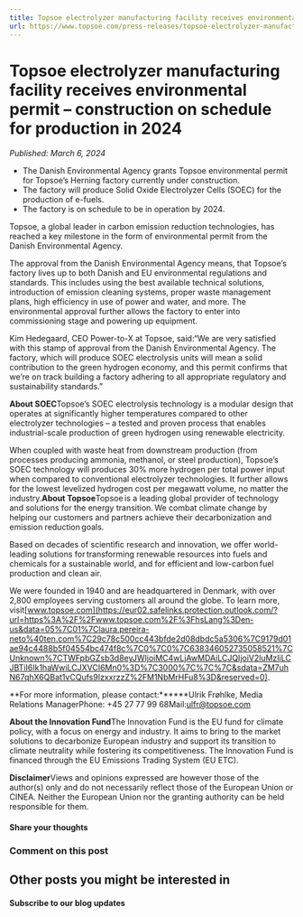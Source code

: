```yaml
---
title: Topsoe electrolyzer manufacturing facility receives environmental permit – construction on schedule for production in 2024
url: https://www.topsoe.com/press-releases/topsoe-electrolyzer-manufacturing-facility-receives-environmental-permit-construction-on-schedule-for-production-in-2024#main-content
---
```


# Topsoe electrolyzer manufacturing facility receives environmental permit – construction on schedule for production in 2024

*Published: March 6, 2024*

- The Danish Environmental Agency grants Topsoe environmental permit for Topsoe’s Herning factory currently under construction.
- The factory will produce Solid Oxide Electrolyzer Cells (SOEC) for the production of e-fuels.
- The factory is on schedule to be in operation by 2024.

Topsoe, a global leader in carbon emission reduction technologies, has reached a key milestone in the form of environmental permit from the Danish Environmental Agency.

The approval from the Danish Environmental Agency means, that Topsoe’s factory lives up to both Danish and EU environmental regulations and standards. This includes using the best available technical solutions, introduction of emission cleaning systems, proper waste management plans, high efficiency in use of power and water, and more. The environmental approval further allows the factory to enter into commissioning stage and powering up equipment.

Kim Hedegaard, CEO Power-to-X at Topsoe, said:“We are very satisfied with this stamp of approval from the Danish Environmental Agency. The factory, which will produce SOEC electrolysis units will mean a solid contribution to the green hydrogen economy, and this permit confirms that we’re on track building a factory adhering to all appropriate regulatory and sustainability standards.”

**About SOEC**Topsoe’s SOEC electrolysis technology is a modular design that operates at significantly higher temperatures compared to other electrolyzer technologies – a tested and proven process that enables industrial-scale production of green hydrogen using renewable electricity.

When coupled with waste heat from downstream production (from processes producing ammonia, methanol, or steel production), Topsoe’s SOEC technology will produces 30% more hydrogen per total power input when compared to conventional electrolyzer technologies. It further allows for the lowest levelized hydrogen cost per megawatt volume, no matter the industry.**About Topsoe**Topsoe is a leading global provider of technology and solutions for the energy transition. We combat climate change by helping our customers and partners achieve their decarbonization and emission reduction goals.

Based on decades of scientific research and innovation, we offer world-leading solutions for transforming renewable resources into fuels and chemicals for a sustainable world, and for efficient and low-carbon fuel production and clean air.

We were founded in 1940 and are headquartered in Denmark, with over 2,800 employees serving customers all around the globe. To learn more, visit[www.topsoe.com](https://eur02.safelinks.protection.outlook.com/?url=https%3A%2F%2Fwww.topsoe.com%2F%3FhsLang%3Den-us&data=05%7C01%7Claura.pereira-neto%40ten.com%7C29c78c500cc443bfde2d08dbdc5a5306%7C9179d01ae94c4488b5f04554bc474f8c%7C0%7C0%7C638346052735058521%7CUnknown%7CTWFpbGZsb3d8eyJWIjoiMC4wLjAwMDAiLCJQIjoiV2luMzIiLCJBTiI6Ik1haWwiLCJXVCI6Mn0%3D%7C3000%7C%7C%7C&sdata=ZM7uhN67qhX6QBat1vCQufs9IzxxrzzZ%2FM1NbMrHFu8%3D&reserved=0).

**For more information, please contact:******Ulrik Frøhlke, Media Relations ManagerPhone: +45 27 77 99 68Mail:[ulfr@topsoe.com](mailto:ULFR@topsoe.com)

**About the Innovation Fund**The Innovation Fund is the EU fund for climate policy, with a focus on energy and industry. It aims to bring to the market solutions to decarbonize European industry and support its transition to climate neutrality while fostering its competitiveness. The Innovation Fund is financed through the EU Emissions Trading System (EU ETC).

**Disclaimer**Views and opinions expressed are however those of the author(s) only and do not necessarily reflect those of the European Union or CINEA. Neither the European Union nor the granting authority can be held responsible for them.

#### Share your thoughts

### Comment on this post

## Other posts you might be interested in

#### Subscribe to our blog updates